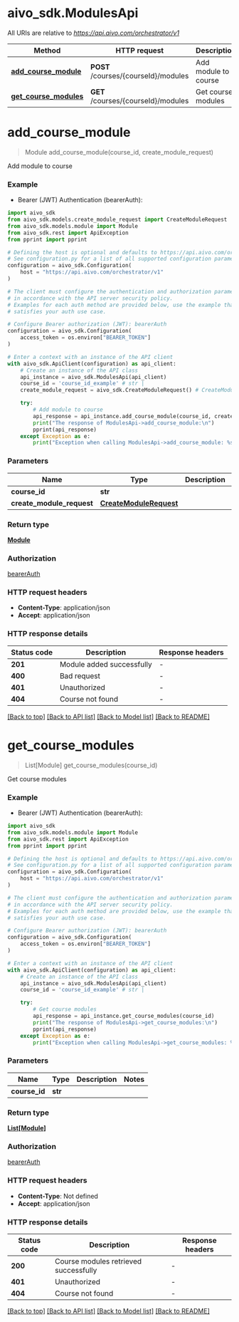 # aivo_sdk.ModulesApi

All URIs are relative to *<https://api.aivo.com/orchestrator/v1>*

Method | HTTP request | Description
------------- | ------------- | -------------
[**add_course_module**](ModulesApi.md#add_course_module) | **POST** /courses/{courseId}/modules | Add module to course
[**get_course_modules**](ModulesApi.md#get_course_modules) | **GET** /courses/{courseId}/modules | Get course modules

# **add_course_module**
>
> Module add_course_module(course_id, create_module_request)

Add module to course

### Example

* Bearer (JWT) Authentication (bearerAuth):

```python
import aivo_sdk
from aivo_sdk.models.create_module_request import CreateModuleRequest
from aivo_sdk.models.module import Module
from aivo_sdk.rest import ApiException
from pprint import pprint

# Defining the host is optional and defaults to https://api.aivo.com/orchestrator/v1
# See configuration.py for a list of all supported configuration parameters.
configuration = aivo_sdk.Configuration(
    host = "https://api.aivo.com/orchestrator/v1"
)

# The client must configure the authentication and authorization parameters
# in accordance with the API server security policy.
# Examples for each auth method are provided below, use the example that
# satisfies your auth use case.

# Configure Bearer authorization (JWT): bearerAuth
configuration = aivo_sdk.Configuration(
    access_token = os.environ["BEARER_TOKEN"]
)

# Enter a context with an instance of the API client
with aivo_sdk.ApiClient(configuration) as api_client:
    # Create an instance of the API class
    api_instance = aivo_sdk.ModulesApi(api_client)
    course_id = 'course_id_example' # str | 
    create_module_request = aivo_sdk.CreateModuleRequest() # CreateModuleRequest | 

    try:
        # Add module to course
        api_response = api_instance.add_course_module(course_id, create_module_request)
        print("The response of ModulesApi->add_course_module:\n")
        pprint(api_response)
    except Exception as e:
        print("Exception when calling ModulesApi->add_course_module: %s\n" % e)
```

### Parameters

Name | Type | Description  | Notes
------------- | ------------- | ------------- | -------------
 **course_id** | **str**|  |
 **create_module_request** | [**CreateModuleRequest**](CreateModuleRequest.md)|  |

### Return type

[**Module**](Module.md)

### Authorization

[bearerAuth](../README.md#bearerAuth)

### HTTP request headers

* **Content-Type**: application/json
* **Accept**: application/json

### HTTP response details

| Status code | Description | Response headers |
|-------------|-------------|------------------|
**201** | Module added successfully |  -  |
**400** | Bad request |  -  |
**401** | Unauthorized |  -  |
**404** | Course not found |  -  |

[[Back to top]](#) [[Back to API list]](../README.md#documentation-for-api-endpoints) [[Back to Model list]](../README.md#documentation-for-models) [[Back to README]](../README.md)

# **get_course_modules**
>
> List[Module] get_course_modules(course_id)

Get course modules

### Example

* Bearer (JWT) Authentication (bearerAuth):

```python
import aivo_sdk
from aivo_sdk.models.module import Module
from aivo_sdk.rest import ApiException
from pprint import pprint

# Defining the host is optional and defaults to https://api.aivo.com/orchestrator/v1
# See configuration.py for a list of all supported configuration parameters.
configuration = aivo_sdk.Configuration(
    host = "https://api.aivo.com/orchestrator/v1"
)

# The client must configure the authentication and authorization parameters
# in accordance with the API server security policy.
# Examples for each auth method are provided below, use the example that
# satisfies your auth use case.

# Configure Bearer authorization (JWT): bearerAuth
configuration = aivo_sdk.Configuration(
    access_token = os.environ["BEARER_TOKEN"]
)

# Enter a context with an instance of the API client
with aivo_sdk.ApiClient(configuration) as api_client:
    # Create an instance of the API class
    api_instance = aivo_sdk.ModulesApi(api_client)
    course_id = 'course_id_example' # str | 

    try:
        # Get course modules
        api_response = api_instance.get_course_modules(course_id)
        print("The response of ModulesApi->get_course_modules:\n")
        pprint(api_response)
    except Exception as e:
        print("Exception when calling ModulesApi->get_course_modules: %s\n" % e)
```

### Parameters

Name | Type | Description  | Notes
------------- | ------------- | ------------- | -------------
 **course_id** | **str**|  |

### Return type

[**List[Module]**](Module.md)

### Authorization

[bearerAuth](../README.md#bearerAuth)

### HTTP request headers

* **Content-Type**: Not defined
* **Accept**: application/json

### HTTP response details

| Status code | Description | Response headers |
|-------------|-------------|------------------|
**200** | Course modules retrieved successfully |  -  |
**401** | Unauthorized |  -  |
**404** | Course not found |  -  |

[[Back to top]](#) [[Back to API list]](../README.md#documentation-for-api-endpoints) [[Back to Model list]](../README.md#documentation-for-models) [[Back to README]](../README.md)
